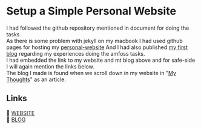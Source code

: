 # Setup a Simple Personal Website

I had followed the github repository mentioned in document for doing the tasks<br>
As there is some problem with jekyll on my macbook I had used github pages for hosting my [personal-website](https://darkhunter1749.github.io/)
And I had also published [my first blog](https://darkhunter1749.github.io/2021/11/01/my-experiences-doing-amfoss-tasks/) regarding my experiences doing the amfoss tasks.<br>
I had embedded the link to my website and mt blog above and for safe-side I will again mention the links below.<br>
The blog I made is found when we scroll down in my website in "[My Thoughts](https://darkhunter1749.github.io/)" as an article.
## Links
🔗 [WEBSITE](https://darkhunter1749.github.io/) <br>
🔗 [BLOG](https://darkhunter1749.github.io/2021/11/01/my-experiences-doing-amfoss-tasks/)
